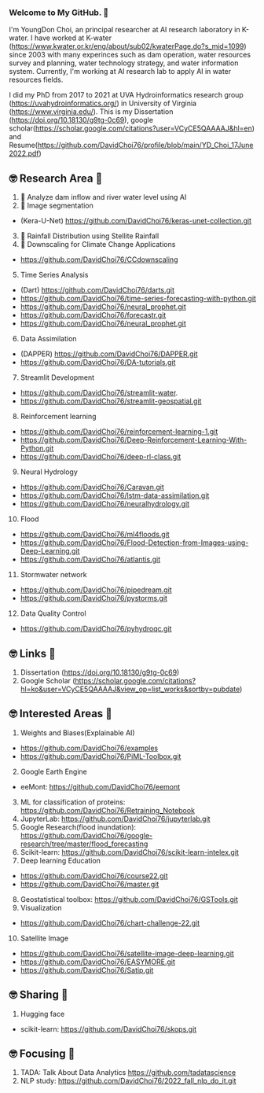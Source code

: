 ### Welcome to My GitHub. 👋

I'm YoungDon Choi, an principal researcher at AI research laboratory in K-water. I have worked at K-water (https://www.kwater.or.kr/eng/about/sub02/kwaterPage.do?s_mid=1099) since 2003 with many experinces such as dam operation, water resources survey and planning, water technology strategy, and water information system.
Currently, I'm working at AI research lab to apply AI in water resources fields. 

I did my PhD from 2017 to 2021 at UVA Hydroinformatics research group (https://uvahydroinformatics.org/) in University of Virginia (https://www.virginia.edu/). This is my Dissertation (https://doi.org/10.18130/g9tg-0c69), google scholar(https://scholar.google.com/citations?user=VCyCE5QAAAAJ&hl=en) and Resume(https://github.com/DavidChoi76/profile/blob/main/YD_Choi_17June2022.pdf)

## :nerd_face: Research Area :thinking:
1. 🔭 Analyze dam inflow and river water level using AI
2. 🌱 Image segmentation
 - (Kera-U-Net) https://github.com/DavidChoi76/keras-unet-collection.git
3. 👯 Rainfall Distribution using Stellite Rainfall
4. 🔭 Downscaling for Climate Change Applications
 - https://github.com/DavidChoi76/CCdownscaling
5. Time Series Analysis
 - (Dart) https://github.com/DavidChoi76/darts.git
 - https://github.com/DavidChoi76/time-series-forecasting-with-python.git
 - https://github.com/DavidChoi76/neural_prophet.git
 - https://github.com/DavidChoi76/forecastr.git
 - https://github.com/DavidChoi76/neural_prophet.git
6. Data Assimilation
 - (DAPPER) https://github.com/DavidChoi76/DAPPER.git
 - https://github.com/DavidChoi76/DA-tutorials.git
7. Streamlit Development
 - https://github.com/DavidChoi76/streamlit-water.
 - https://github.com/DavidChoi76/streamlit-geospatial.git 
8. Reinforcement learning
 - https://github.com/DavidChoi76/reinforcement-learning-1.git
 - https://github.com/DavidChoi76/Deep-Reinforcement-Learning-With-Python.git
 - https://github.com/DavidChoi76/deep-rl-class.git
9. Neural Hydrology
 - https://github.com/DavidChoi76/Caravan.git
 - https://github.com/DavidChoi76/lstm-data-assimilation.git
 - https://github.com/DavidChoi76/neuralhydrology.git
10. Flood
 - https://github.com/DavidChoi76/ml4floods.git
 - https://github.com/DavidChoi76/Flood-Detection-from-Images-using-Deep-Learning.git
 - https://github.com/DavidChoi76/atlantis.git
11. Stormwater network
 - https://github.com/DavidChoi76/pipedream.git
 - https://github.com/DavidChoi76/pystorms.git
12. Data Quality Control
 -  https://github.com/DavidChoi76/pyhydroqc.git
 
## :nerd_face: Links :thinking:
1. Dissertation (https://doi.org/10.18130/g9tg-0c69)
2. Google Scholar (https://scholar.google.com/citations?hl=ko&user=VCyCE5QAAAAJ&view_op=list_works&sortby=pubdate)

## :nerd_face: Interested Areas :thinking:
1. Weights and Biases(Explainable AI)
 - https://github.com/DavidChoi76/examples
 - https://github.com/DavidChoi76/PiML-Toolbox.git
2. Google Earth Engine
  - eeMont: https://github.com/DavidChoi76/eemont
3. ML for classification of proteins: https://github.com/DavidChoi76/Retraining_Notebook
4. JupyterLab: https://github.com/DavidChoi76/jupyterlab.git
5. Google Research(flood inundation): https://github.com/DavidChoi76/google-research/tree/master/flood_forecasting
6. Scikit-learn: https://github.com/DavidChoi76/scikit-learn-intelex.git
7. Deep learning Education
 - https://github.com/DavidChoi76/course22.git
 - https://github.com/DavidChoi76/master.git
8. Geostatistical toolbox: https://github.com/DavidChoi76/GSTools.git
9. Visualization
 - https://github.com/DavidChoi76/chart-challenge-22.git
10. Satellite Image
 - https://github.com/DavidChoi76/satellite-image-deep-learning.git
 - https://github.com/DavidChoi76/EASYMORE.git
 - https://github.com/DavidChoi76/Satip.git

## :nerd_face: Sharing :thinking:
1. Hugging face
 - scikit-learn: https://github.com/DavidChoi76/skops.git

## :nerd_face: Focusing :thinking:
1. TADA: Talk About Data Analytics https://github.com/tadatascience
2. NLP study: https://github.com/DavidChoi76/2022_fall_nlp_do_it.git
